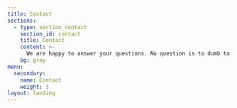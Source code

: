 ```yaml
---
title: Contact
sections:
  - type: section_contact
    section_id: contact
    title: Contact
    content: >-
      We are happy to answer your questions. No question is to dumb to ask!
    bg: gray
menu:
  secondary:
    name: Contact
    weight: 3
layout: landing
---
```

